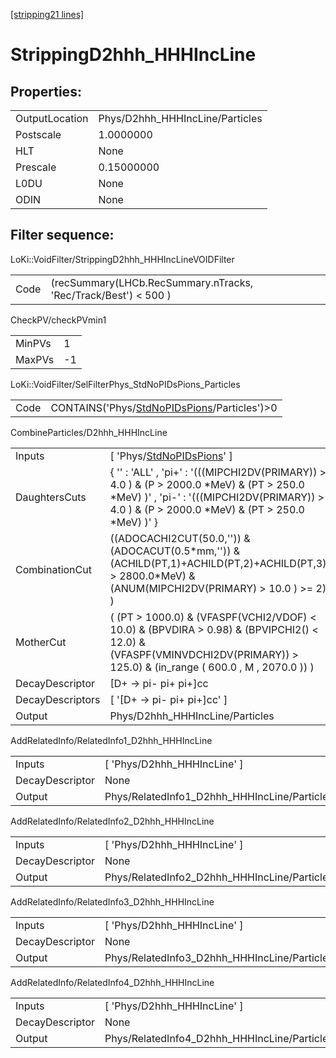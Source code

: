 [[stripping21 lines]](./stripping21-index)

# StrippingD2hhh_HHHIncLine

## Properties:

|                |                                 |
|----------------|---------------------------------|
| OutputLocation | Phys/D2hhh_HHHIncLine/Particles |
| Postscale      | 1.0000000                       |
| HLT            | None                            |
| Prescale       | 0.15000000                      |
| L0DU           | None                            |
| ODIN           | None                            |

## Filter sequence:

LoKi::VoidFilter/StrippingD2hhh_HHHIncLineVOIDFilter

|      |                                                                 |
|------|-----------------------------------------------------------------|
| Code | (recSummary(LHCb.RecSummary.nTracks, 'Rec/Track/Best') \< 500 ) |

CheckPV/checkPVmin1

|        |     |
|--------|-----|
| MinPVs | 1   |
| MaxPVs | -1  |

LoKi::VoidFilter/SelFilterPhys_StdNoPIDsPions_Particles

|      |                                                                                              |
|------|----------------------------------------------------------------------------------------------|
| Code | CONTAINS('Phys/[StdNoPIDsPions](./stripping21-commonparticles-stdnopidspions)/Particles')\>0 |

CombineParticles/D2hhh_HHHIncLine

|                  |                                                                                                                                                                                                    |
|------------------|----------------------------------------------------------------------------------------------------------------------------------------------------------------------------------------------------|
| Inputs           | [ 'Phys/[StdNoPIDsPions](./stripping21-commonparticles-stdnopidspions)' ]                                                                                                                        |
| DaughtersCuts    | { '' : 'ALL' , 'pi+' : '(((MIPCHI2DV(PRIMARY)) \> 4.0 ) & (P \> 2000.0 \*MeV) & (PT \> 250.0 \*MeV) )' , 'pi-' : '(((MIPCHI2DV(PRIMARY)) \> 4.0 ) & (P \> 2000.0 \*MeV) & (PT \> 250.0 \*MeV) )' } |
| CombinationCut   | ((ADOCACHI2CUT(50.0,'')) & (ADOCACUT(0.5\*mm,'')) & (ACHILD(PT,1)+ACHILD(PT,2)+ACHILD(PT,3) \> 2800.0\*MeV) & (ANUM(MIPCHI2DV(PRIMARY) \> 10.0 ) \>= 2) )                                          |
| MotherCut        | ( (PT \> 1000.0) & (VFASPF(VCHI2/VDOF) \< 10.0) & (BPVDIRA \> 0.98) & (BPVIPCHI2() \< 12.0) & (VFASPF(VMINVDCHI2DV(PRIMARY)) \> 125.0) & (in_range ( 600.0 , M , 2070.0 )) )                       |
| DecayDescriptor  | [D+ -\> pi- pi+ pi+]cc                                                                                                                                                                           |
| DecayDescriptors | [ '[D+ -\> pi- pi+ pi+]cc' ]                                                                                                                                                                   |
| Output           | Phys/D2hhh_HHHIncLine/Particles                                                                                                                                                                    |

AddRelatedInfo/RelatedInfo1_D2hhh_HHHIncLine

|                 |                                              |
|-----------------|----------------------------------------------|
| Inputs          | [ 'Phys/D2hhh_HHHIncLine' ]                |
| DecayDescriptor | None                                         |
| Output          | Phys/RelatedInfo1_D2hhh_HHHIncLine/Particles |

AddRelatedInfo/RelatedInfo2_D2hhh_HHHIncLine

|                 |                                              |
|-----------------|----------------------------------------------|
| Inputs          | [ 'Phys/D2hhh_HHHIncLine' ]                |
| DecayDescriptor | None                                         |
| Output          | Phys/RelatedInfo2_D2hhh_HHHIncLine/Particles |

AddRelatedInfo/RelatedInfo3_D2hhh_HHHIncLine

|                 |                                              |
|-----------------|----------------------------------------------|
| Inputs          | [ 'Phys/D2hhh_HHHIncLine' ]                |
| DecayDescriptor | None                                         |
| Output          | Phys/RelatedInfo3_D2hhh_HHHIncLine/Particles |

AddRelatedInfo/RelatedInfo4_D2hhh_HHHIncLine

|                 |                                              |
|-----------------|----------------------------------------------|
| Inputs          | [ 'Phys/D2hhh_HHHIncLine' ]                |
| DecayDescriptor | None                                         |
| Output          | Phys/RelatedInfo4_D2hhh_HHHIncLine/Particles |
